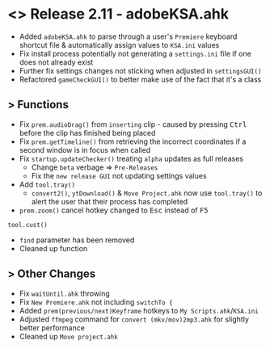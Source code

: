 # <> Release 2.11 - adobeKSA.ahk
- Added `adobeKSA.ahk` to parse through a user's `Premiere` keyboard shortcut file & automatically assign values to `KSA.ini` values
- Fix install process potentially not generating a `settings.ini` file if one does not already exist
- Further fix settings changes not sticking when adjusted in `settingsGUI()`
- Refactored `gameCheckGUI()` to better make use of the fact that it's a class

## > Functions
- Fix `prem.audioDrag()` from `inserting` clip - caused by pressing <kbd>Ctrl</kbd> before the clip has finished being placed
- Fix `prem.getTimeline()` from retrieving the incorrect coordinates if a second window is in focus when called
- Fix `startup.updateChecker()` treating `alpha` updates as full releases
    - Change `beta` verbage => `Pre-Releases`
    - Fix the `new release GUI` not updating settings values
- Add `tool.tray()`
    - `convert2()`, `ytDownload()` & `Move Project.ahk` now use `tool.tray()` to alert the user that their process has completed
- `prem.zoom()` cancel hotkey changed to <kbd>Esc</kbd> instead of <kbd>F5</kbd>

`tool.cust()`
- `find` parameter has been removed
- Cleaned up function

## > Other Changes
- Fix `waitUntil.ahk` throwing
- Fix `New Premiere.ahk` not including `switchTo {`
- Added `prem(previous/next)Keyframe` hotkeys to `My Scripts.ahk`/`KSA.ini`
- Adjusted `ffmpeg` command for `convert (mkv/mov)2mp3.ahk` for slightly better performance
- Cleaned up `Move project.ahk`